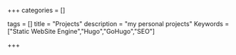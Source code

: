 +++
categories = []

tags = []
title = "Projects"
description = "my personal projects"
Keywords = ["Static WebSite Engine","Hugo","GoHugo","SEO"]

+++

